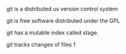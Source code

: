 git is a distributed us version control system

git is free software distributed under the GPL

git has a mutable index called stage.

git tracks changes of files
1

